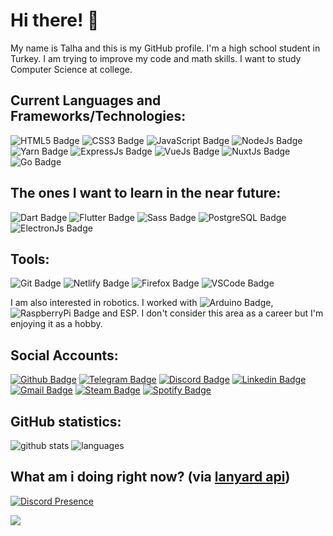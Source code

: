 # Hi there! 👋

My name is Talha and this is my GitHub profile. I'm a high school student in Turkey. I am trying to improve my code and math skills. I want to study Computer Science at college. 

## Current Languages and Frameworks/Technologies:

![HTML5 Badge](https://img.shields.io/badge/HTML5-E34F26?style=for-the-badge&logo=html5&logoColor=white)
![CSS3 Badge](https://img.shields.io/badge/CSS3-1572B6?style=for-the-badge&logo=css3&logoColor=white)
![JavaScript Badge](https://img.shields.io/badge/JavaScript-F7DF1E?style=for-the-badge&logo=javascript&logoColor=black)
![NodeJs Badge](https://img.shields.io/badge/Node.js-43853D?style=for-the-badge&logo=node-dot-js&logoColor=white)
![Yarn Badge](https://img.shields.io/badge/Yarn-2C8EBB?style=for-the-badge&logo=yarn&logoColor=white)
![ExpressJs Badge](https://img.shields.io/badge/Express.js-000000?style=for-the-badge&logo=express&logoColor=white)
![VueJs Badge](https://img.shields.io/badge/Vue.js-35495E?style=for-the-badge&logo=vue-dot-js&logoColor=4FC08D)
![NuxtJs Badge](https://img.shields.io/badge/nuxt.js-00C58E?style=for-the-badge&logo=nuxt-dot-js&logoColor=white)
![Go Badge](https://img.shields.io/badge/Go-00ADD8?style=for-the-badge&logo=go&logoColor=white)

## The ones I want to learn in the near future:
![Dart Badge](https://img.shields.io/badge/Dart-0175C2?style=for-the-badge&logo=dart&logoColor=white)
![Flutter Badge](https://img.shields.io/badge/Flutter-02569B?style=for-the-badge&logo=flutter&logoColor=white)
![Sass Badge](https://img.shields.io/badge/Sass-CC6699?style=for-the-badge&logo=sass&logoColor=white)
![PostgreSQL Badge](https://img.shields.io/badge/PostgreSQL-316192?style=for-the-badge&logo=postgresql&logoColor=white)
![ElectronJs Badge](https://img.shields.io/badge/Electron-2B2E3A?style=for-the-badge&logo=electron&logoColor=9FEAF9)

## Tools:

![Git Badge](https://img.shields.io/badge/Git-F05032?style=for-the-badge&logo=git&logoColor=white)
![Netlify Badge](https://img.shields.io/badge/Netlify-00C7B7?style=for-the-badge&logo=netlify&logoColor=white)
![Firefox Badge](https://img.shields.io/badge/Firefox-FF7139?style=for-the-badge&logo=Firefox-Browser&logoColor=white)
![VSCode Badge](https://img.shields.io/badge/Visual_Studio_Code-0078D4?style=for-the-badge&logo=visual%20studio%20code&logoColor=white)


I am also interested in robotics. I worked with ![Arduino Badge](https://img.shields.io/badge/Arduino-00979D?style=for-the-badge&logo=arduino&logoColor=white),
![RaspberryPi Badge](https://img.shields.io/badge/RASPBERRY%20PI-C51A4A.svg?&style=for-the-badge&logo=raspberry%20pi&logoColor=white) and ESP. I don't consider this area as a career but I'm enjoying it as a hobby.

## Social Accounts: 

[![Github Badge](https://img.shields.io/badge/GitHub-100000?style=for-the-badge&logo=github&logoColor=white)](https://github.com/talhabw)
[![Telegram Badge](https://img.shields.io/badge/Telegram-2CA5E0?style=for-the-badge&logo=telegram&logoColor=white)](https://t.me/talhabw)
[![Discord Badge](https://img.shields.io/badge/Discord-7289DA?style=for-the-badge&logo=discord&logoColor=white)](https://discord.com/users/734720204260769793/)
[![Linkedin Badge](https://img.shields.io/badge/LinkedIn-0077B5?style=for-the-badge&logo=linkedin&logoColor=white)](https://www.linkedin.com/in/talhabw)
[![Gmail Badge](https://img.shields.io/badge/Gmail-D14836?style=for-the-badge&logo=gmail&logoColor=white)](mailto:talha@karasu.xyz)
[![Steam Badge](https://img.shields.io/badge/Steam-000000?style=for-the-badge&logo=steam&logoColor=white)](https://steamcommunity.com/id/talhabw)
[![Spotify Badge](https://img.shields.io/badge/Spotify-1ED760?&style=for-the-badge&logo=spotify&logoColor=white)](https://open.spotify.com/user/up1ar3qi6wyf0kft0odfr9in7)

## GitHub statistics: 

![github stats](https://github-readme-stats.vercel.app/api?username=talhabw&line_height=40&count_commits=true&count_private=true&show_icons=true&theme=cobalt)
![languages](https://github-readme-stats.vercel.app/api/top-langs/?username=talhabw&show_icons=true&theme=cobalt)

## What am i doing right now? (via [lanyard api](https://github.com/cnrad/lanyard-profile-readme))

[![Discord Presence](https://lanyard-profile-readme.vercel.app/api/734720204260769793?theme=dark&bg=765cdc&animated=true)](https://discord.com/users/734720204260769793)

![](https://hit.yhype.me/github/profile?user_id=56639619)
